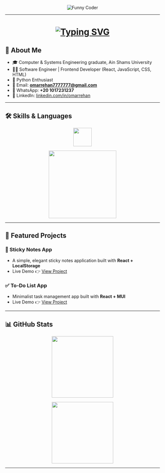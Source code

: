<p align="center">
  <img src="https://i.imgur.com/hNGvhn6.gif" alt="Funny Coder" />
</p>

---

<h1 align="center">
  <a href="https://git.io/typing-svg">
    <img src="https://readme-typing-svg.herokuapp.com?font=Fira+Code&size=30&pause=1000&color=36BCF7&center=true&vCenter=true&width=600&lines=Welcome+to+Omar+Rehan's+Profile!;" alt="Typing SVG" />
  </a>
</h1>

## 🚀 About Me
- 🎓 Computer & Systems Engineering graduate, Ain Shams University  
- 🧑‍💻 Software Engineer | Frontend Developer (React, JavaScript, CSS, HTML)  
- 🐍 Python Enthusiast  
- 📧 Email: **omarrehan7777777@gmail.com**  
- 📱 WhatsApp: **+20 1017231237**  
- 🔗 LinkedIn: [linkedin.com/in/omarrehan](https://www.linkedin.com/in/omarrehan/)  

---

## 🛠️ Skills & Languages
<p align="center">
  <img src="https://skillicons.dev/icons?i=html,css,js,nodejs,react,sass,tailwind,python,mongodb&perline=9" height="60" />
</p>

<p align="center">
  <img src="https://github-readme-stats.vercel.app/api/top-langs/?username=OmarRehan777&layout=compact&theme=tokyonight&langs_count=8&card_width=920" height="220"/>
</p>

---

## 🌟 Featured Projects

### 📝 Sticky Notes App
- A simple, elegant sticky notes application built with **React + LocalStorage**  
- Live Demo 👉 [View Project](https://github.com/OmarRehan777/StickyNotesApp)  

### ✅ To-Do List App
- Minimalist task management app built with **React + MUI**  
- Live Demo 👉 [View Project](https://github.com/OmarRehan777/TODO_LIST)  

---

## 📊 GitHub Stats
<p align="center">
  <img src="https://github-readme-stats.vercel.app/api?username=OmarRehan777&show_icons=true&theme=tokyonight&card_width=920" height="200" />
</p>

<p align="center">
  <img src="https://github-readme-streak-stats.herokuapp.com/?user=OmarRehan777&theme=tokyonight&card_width=920" height="200" />
</p>

---
